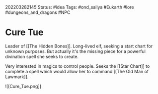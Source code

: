 202203282145
Status: #idea
Tags: #ond_saliya #Eukarth #lore #dungeons_and_dragons #NPC 

# Cure Tue
Leader of [[The Hidden Bones]]. Long-lived elf, seeking a start chart for unknown purposes. But actually it's the missing piece for a powerful divination spell she seeks to create.

Very interested in magics to control people. Seeks the [[Star Chart]] to complete a spell which would allow her to command [[The Old Man of Lawmark]].

![[Cure_Tue.png]]